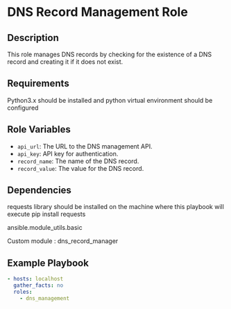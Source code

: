 # DNS Record Management Role

## Description
This role manages DNS records by checking for the existence of a DNS record and creating it if it does not exist.

## Requirements


Python3.x should be installed and python virtual environment should be configured
 

## Role Variables
- `api_url`: The URL to the DNS management API.
- `api_key`: API key for authentication.
- `record_name`: The name of the DNS record.
- `record_value`: The value for the DNS record.

## Dependencies
requests library should be installed on the machine where this playbook will execute
pip install requests

ansible.module_utils.basic 

Custom module : dns_record_manager


## Example Playbook
```yaml
- hosts: localhost
  gather_facts: no
  roles:
    - dns_management

